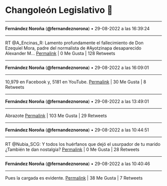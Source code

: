 # Changoleón Legislativo 🙈
*****
**Fernández Noroña** (**@fernandeznorona**) • 29-08-2022 a las 16:39:24
*****
RT @A_Encinas_R: Lamento profundamente el fallecimiento de Don Ezequiel Mora, padre del normalista de #Ayotzinapa  desaparecido Alexander M…
[Permalink](https://twitter.com/fernandeznorona/status/1564412434181509123) | 0 Me Gusta | 128 Retweets
*****
**Fernández Noroña** (**@fernandeznorona**) • 29-08-2022 a las 16:09:01
*****
10,979 en Facebook y, 5181 en YouTube.
[Permalink](https://twitter.com/fernandeznorona/status/1564404789542256642) | 30 Me Gusta | 8 Retweets
*****
**Fernández Noroña** (**@fernandeznorona**) • 29-08-2022 a las 13:49:01
*****
Abrazote
[Permalink](https://twitter.com/fernandeznorona/status/1564369558038773762) | 103 Me Gusta | 29 Retweets
*****
**Fernández Noroña** (**@fernandeznorona**) • 29-08-2022 a las 10:44:51
*****
RT @Nubia_SCG: Y todos los huérfanos que dejó el usurpador de tu marido ¿También te dan nostalgia?
[Permalink](https://twitter.com/fernandeznorona/status/1564323207997431810) | 0 Me Gusta | 28 Retweets
*****
**Fernández Noroña** (**@fernandeznorona**) • 29-08-2022 a las 10:40:46
*****
Pues la cargada es evidente.
[Permalink](https://twitter.com/fernandeznorona/status/1564322181051449347) | 38 Me Gusta | 7 Retweets